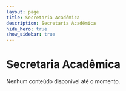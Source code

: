 ```yaml
---
layout: page
title: Secretaria Acadêmica
description: Secretaria Acadêmica
hide_hero: true
show_sidebar: true
---
```


# Secretaria Acadêmica

Nenhum conteúdo disponível até o momento.
